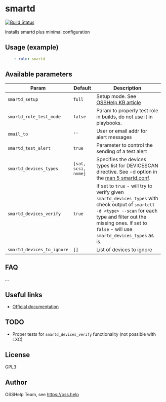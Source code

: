 # smartd

[![Build Status](https://drone.osshelp.ru/api/badges/ansible/smartd/status.svg)](https://drone.osshelp.ru/ansible/smartd)

Installs smartd plus minimal configuration

## Usage (example)

```yaml
    - role: smartd
```

## Available parameters

| Param | Default | Description |
| -------- | -------- | -------- |
| `smartd_setup` | `full` | Setup mode. See [OSSHelp KB article](https://oss.help/kb4895) |
| `smartd_role_test_mode` | `false` | Param to properly test role in builds, do not use it in playbooks. |
| `email_to` | `''` | User or email addr for alert messages |
| `smartd_test_alert` | `true` | Parameter to control the sending of a test alert |
| `smartd_devices_types` | `[sat, scsi, nvme]` | Specifies the devices types list for DEVICESCAN directive. See -d option in the [man 5 smartd.conf](https://linux.die.net/man/5/smartd.conf). |
| `smartd_devices_verify` | `true` | If set to `true` - will try to verify given `smartd_devices_types` with check output of `smartctl -d <type> --scan` for each type and filter out the missing ones. If set to `false` - will use `smartd_devices_types` as is. |
| `smartd_devices_to_ignore` | `[]` | List of devices to ignore |

## FAQ

...

## Useful links

- [Official documentation](https://www.smartmontools.org/wiki/TocDoc)

## TODO

- Proper tests for `smartd_devices_verify` functionality (not possible with LXC)

## License

GPL3

## Author

OSSHelp Team, see <https://oss.help>
